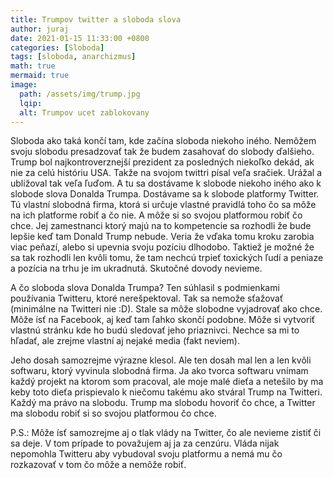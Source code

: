 ```yaml
---
title: Trumpov twitter a sloboda slova
author: juraj
date: 2021-01-15 11:33:00 +0800
categories: [Sloboda]
tags: [sloboda, anarchizmus]
math: true
mermaid: true
image:
  path: /assets/img/trump.jpg
  lqip:
  alt: Trumpov ucet zablokovany
---
```


Sloboda ako taká končí tam, kde začína sloboda niekoho iného. Nemôžem svoju slobodu presadzovať tak že budem zasahovať do slobody ďalšieho. Trump bol najkontroverznejší prezident za posledných niekoľko dekád, ak nie za celú históriu USA. Takže na svojom twittri písal veľa sračiek. Urážal a ubližoval tak veľa ľuďom. A tu sa dostávame k slobode niekoho iného ako k slobode slova Donalda Trumpa. Dostávame sa k slobode platformy Twitter. Tú vlastní slobodná firma, ktorá si určuje vlastné pravidlá toho čo sa môže na ich platforme robiť a čo nie. A môže si so svojou platformou robiť čo chce. Jej zamestnanci ktorý majú na to kompetencie sa rozhodli že bude lepšie keď tam Donald Trump nebude. Veria že vďaka tomu kroku zarobia viac peňazí, alebo si upevnia svoju pozíciu dlhodobo. Taktiež je možné že sa tak rozhodli len kvôli tomu, že tam nechcú trpieť toxických ľudí a peniaze a pozícia na trhu je im ukradnutá. Skutočné dovody nevieme.

A čo sloboda slova Donalda Trumpa? Ten súhlasil s podmienkami používania Twitteru, ktoré nerešpektoval. Tak sa nemože sťažovať (minimálne na Twitteri nie :D). Stale sa môže slobodne vyjadrovať ako chce. Môže ísť na Facebook, aj keď tam ľahko skončí podobne. Môže si vytvoriť vlastnú stránku kde ho budú sledovať jeho priaznivci. Nechce sa mi to hľadať, ale zrejme vlastní aj nejaké media (fakt neviem).

Jeho dosah samozrejme výrazne klesol. Ale ten dosah mal len a len kvôli softwaru, ktorý vyvinula slobodná firma. Ja ako tvorca softwaru vnímam každý projekt na ktorom som pracoval, ale moje malé dieťa a netešilo by ma keby toto dieťa prispievalo k niečomu takému ako stváral Trump na Twitteri. Každý ma právo na slobodu. Trump ma slobodu hovoriť čo chce, a Twitter ma slobodu robiť si so svojou platformou čo chce.

P.S.: Môže ísť samozrejme aj o tlak vlády na Twitter, čo ale nevieme zistiť či sa deje. V tom prípade to považujem aj ja za cenzúru. Vláda nijak nepomohla Twitteru aby vybudoval svoju platformu a nemá mu čo rozkazovať v tom čo môže a nemôže robiť.

